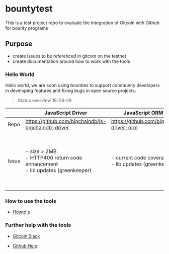 # bountytest
This is a test project repo to evaluate the integration of Gitcoin with Github for bounty programs

## Purpose
- create issues to be referenced in gitcoin on the testnet
- create documentation around how to work with the tools

### Hello World
Hello world, we are soon using bounties to support community developers in developing features and fixing bugs in open source projects.

> Status overview 18-06-28

|       	| JavaScript Driver                                                                                                                	| JavaScript ORM Driver                                        	| Java Driver                                                                                                                                           	| Python Driver                                                              	|
|-------	|----------------------------------------------------------------------------------------------------------------------------------	|-------------------------------------------------------------	|-------------------------------------------------------------------------------------------------------------------------------------------------------	|----------------------------------------------------------------------------	|
| Repo  	| https://github.com/bigchaindb/js-bigchaindb-driver                                                                               	| https://github.com/bigchaindb/js-driver-orm          	| https://github.com/authenteq/java-bigchaindb-driver                                                                                                   	| https://github.com/bigchaindb/bigchaindb-driver                            	|
| Issue 	| - size > 2MB <br/> - HTTP400 return code enhancement <br/> - lib updates (greenkeeper) <br/> 	| - current code coverage 81% <br/> - lib updates (greenkeeper) <br/> 	| - fork authenteq java repo under bigchain <br/> - include Android <br/> - measure and increase code coverage > 95% <br/> - some failed tests <br/> - some nice-to-have enhancements <br/> - some broken build (travis) <br/>  	| - current implementation too complex <br/> - no spec or BEP for ORM <br/>  	|

### How to use the tools
- [Howto's](howto/howto.md)

### Further help with the tools 
- [Gitcoin Slack](https://gitcoin.co/slack)

- [Github Help](https://help.github.com/)

